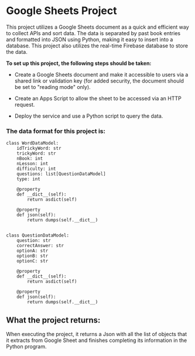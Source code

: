 # Google Sheets Project

This project utilizes a Google Sheets document as a quick and efficient way to collect APIs and sort data. The data is separated by past book entries and formatted into JSON using Python, making it easy to insert into a database. This project also utilizes the real-time Firebase database to store the data.

**To set up this project, the following steps should be taken:**

- Create a Google Sheets document and make it accessible to users via a shared link or validation key (for added security, the document should be set to "reading mode" only).

- Create an Apps Script to allow the sheet to be accessed via an HTTP request.

- Deploy the service and use a Python script to query the data.

### The data format for this project is:

```
class WordDataModel:
    idTrickyWord: str
    trickyWord: str
    nBook: int
    nLesson: int
    difficulty: int
    questions: list[QuestionDataModel]
    type: int

    @property
    def __dict__(self):
        return asdict(self)

    @property
    def json(self):
        return dumps(self.__dict__)
        
```

```
class QuestionDataModel:
    question: str
    correctAnswer: str
    optionA: str
    optionB: str
    optionC: str

    @property
    def __dict__(self):
        return asdict(self)

    @property
    def json(self):
        return dumps(self.__dict__)
```

## What the project returns:

When executing the project, it returns a Json with all the list of objects that it extracts from Google Sheet and finishes completing its information in the Python program.
